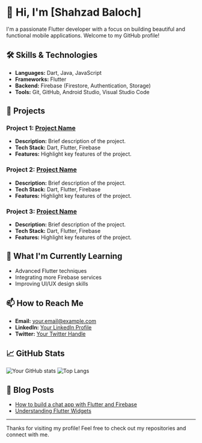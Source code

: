 # 👋 Hi, I'm [Shahzad Baloch]

I'm a passionate Flutter developer with a focus on building beautiful and functional mobile applications. Welcome to my GitHub profile!

## 🛠 Skills & Technologies

- **Languages:** Dart, Java, JavaScript
- **Frameworks:** Flutter
- **Backend:** Firebase (Firestore, Authentication, Storage)
- **Tools:** Git, GitHub, Android Studio, Visual Studio Code

## 🚀 Projects

### Project 1: [Project Name](https://github.com/your-username/project-repo)
- **Description:** Brief description of the project.
- **Tech Stack:** Dart, Flutter, Firebase
- **Features:** Highlight key features of the project.

### Project 2: [Project Name](https://github.com/your-username/project-repo)
- **Description:** Brief description of the project.
- **Tech Stack:** Dart, Flutter, Firebase
- **Features:** Highlight key features of the project.

### Project 3: [Project Name](https://github.com/your-username/project-repo)
- **Description:** Brief description of the project.
- **Tech Stack:** Dart, Flutter, Firebase
- **Features:** Highlight key features of the project.

## 🌱 What I'm Currently Learning
- Advanced Flutter techniques
- Integrating more Firebase services
- Improving UI/UX design skills

## 📫 How to Reach Me
- **Email:** [your.email@example.com](mailto:your.email@example.com)
- **LinkedIn:** [Your LinkedIn Profile](https://www.linkedin.com/in/your-profile)
- **Twitter:** [Your Twitter Handle](https://twitter.com/your-handle)

## 📈 GitHub Stats

![Your GitHub stats](https://github-readme-stats.vercel.app/api?username=your-username&show_icons=true&theme=radical)
![Top Langs](https://github-readme-stats.vercel.app/api/top-langs/?username=your-username&layout=compact&theme=radical)

## 📝 Blog Posts
- [How to build a chat app with Flutter and Firebase](https://yourblog.com/chat-app-flutter-firebase)
- [Understanding Flutter Widgets](https://yourblog.com/flutter-widgets)

---

Thanks for visiting my profile! Feel free to check out my repositories and connect with me.

